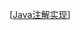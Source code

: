 [[Java注解实现](https://www.zhihu.com/question/24401191/answer/1724982163?utm_source=qq&utm_medium=social&utm_oi=803291652386070528)]